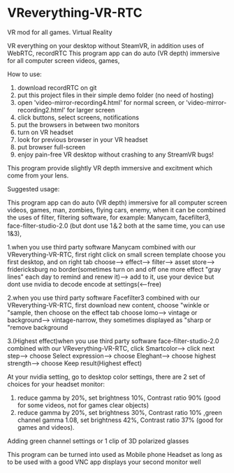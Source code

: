 # VReverything-VR-RTC
VR mod for all games. Virtual Reality

VR everything on your desktop without SteamVR, in addition uses of WebRTC, recordRTC
This program app can do auto (VR depth) immersive for all computer screen videos, games,


How to use:
1. download recordRTC on git
2. put this project files in their simple demo folder (no need of hosting)
3. open 'video-mirror-recording4.html' for normal screen, or 'video-mirror-recording2.html' for larger screen
4. click buttons, select screens, notifications
5. put the browsers in between two monitors
6. turn on VR headset
7. look for previous browser in your VR headset
8. put browser full-screen
9. enjoy pain-free VR desktop without crashing to any StreamVR bugs!

This program provide slightly VR depth immersive and excitment which come from your lens.

Suggested usage:

This program app can do auto (VR depth) immersive for all computer screen videos, games, man, zombies, flying cars, enemy, 
when it can be combined the uses of filter, filtering software, for example: Manycam, facefilter3, face-filter-studio-2.0 (but dont use 1＆2 both at the same time, you can use 1&3),

1.when you use third party software Manycam combined with our VReverything-VR-RTC, first right click on small screen template choose you first
desktop, and on right tab choose--> effect--> filter--> asset store--> fridericksburg no border(sometimes turn on and off one more effect "gray lines" each day to remind and renew it)--> add to it, use your device but dont use nvidia to decode encode at settings(<--free)

2.when you use third party software Facefilter3 combined with our VReverything-VR-RTC, first download new content, choose "winkle or "sample,
then choose on the effect tab choose lomo--> vintage or background--> vintage-narrow, they sometimes displayed as "sharp or "remove background

3.(Highest effect)when you use third party software face-filter-studio-2.0 combined with our VReverything-VR-RTC, click Smartcolor--> click next step--> 
choose Select expression--> choose Eleghant--> choose highest strength--> choose Keep result(Highest effect)

At your nvidia setting, go to desktop color settings, there are 2 set of choices for your headset monitor:
1. reduce gamma by 20%, set brightness 10%, Contrast ratio 90% (good for some videos, not for games clear objects)
2. reduce gamma by 20%, set brightness 30%, Contrast ratio 10% ,green channel gamma 1.08, set brightness 42%, Contrast ratio 37% (good for games and videos).


Adding green channel settings or 1 clip of 3D polarized glasses

This program can be turned into used as Mobile phone Headset as long as to be used with a good VNC app displays your 
second monitor well
